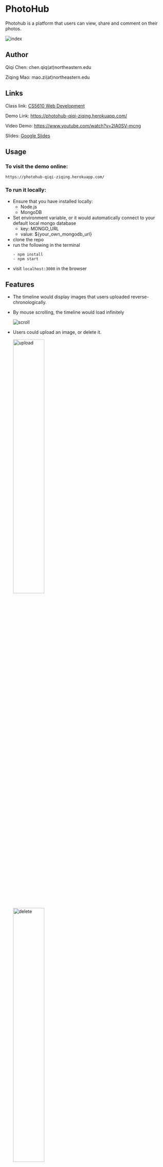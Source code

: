 # PhotoHub

Photohub is a platform that users can view, share and comment on their photos.

<img src="./assets/index.jpg" alt="index"></img>

## Author
Qiqi Chen: chen.qiq(at)northeastern.edu

Ziqing Mao: mao.zi(at)northeastern.edu

## Links
Class link: [CS5610 Web Development](https://johnguerra.co/classes/webDevelopment_spring_2021/)

Demo Link: https://photohub-qiqi-ziqing.herokuapp.com/

Video Demo: https://www.youtube.com/watch?v=2IA0SV-mcng

Slides: [Google Slides](https://docs.google.com/presentation/d/1ddZ0ozGYQksVEhBMuhe8gTP4zwWEDLGWNaVA2jgLqRE/edit#slide=id.gc6f80d1ff_0_50)

## Usage
### To visit the demo online:
````
https://photohub-qiqi-ziqing.herokuapp.com/
````

### To run it locally:
- Ensure that you have installed locally: 
  - Node.js 
  - MongoDB
- Set environment variable, or it would automatically connect to your default local mongo database
  - key: MONGO_URL
  - value: ${your_own_mongodb_url}
- clone the repo 
- run the following in the terminal
  ````
  - npm install
  - npm start
  ````
- visit `localhost:3000` in the browser

## Features
- The timeline would display images that users uploaded reverse-chronologically.
- By mouse scrolling, the timeline would load infinitely

  <img src="./assets/scroll.gif" alt="scroll"></img>
  
- Users could upload an image, or delete it.

  <img src="./assets/upload.gif" alt="upload" style="display: inline-block; width: 45%; margin-right: 5%"></img>
  
  <img src="./assets/delete.gif" alt="delete" style="display: inline-block; width: 45%"></img>
  
- Users could post a comment, or delete it.

  <img src="./assets/comment.gif" alt="comment"></img>
  
- Users could filter the timeline to display their own posts only.

  <img src="./assets/filter.gif" alt="filter"></img>
  
- There would a gallery in users’ homepage.

  <img src="./assets/homepage.gif" alt="homepage"></img>
  
## Copyright
- This project is under [MIT license](./LICENSE). 
- Sample images of the demo are provided by [Unsplash](https://unsplash.com/) and their license page is [here](https://unsplash.com/license).
  - We appreciate the artworks of avinash-kumar, carlos-mesa, clayton-cardinalli, hakan-nural, jake-heidecker, kristina-manchenko, pablo-heimplatz, rahul-pandit, ruslan-bardash, stephen-walker, tengyart, tomas-malik, willian-justen-de-vasconcellos.
